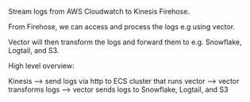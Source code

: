 Stream logs from AWS Cloudwatch to Kinesis Firehose.

From Firehose, we can access and process the logs e.g using vector.

Vector will then transform the logs and forward them to e.g. Snowflake, Logtail, and S3.



High level overview:

Kinesis --> send logs via http to ECS cluster that runs vector --> vector transforms logs --> vector sends logs to Snowflake, Logtail, and S3
